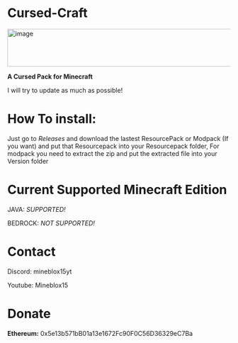 # Cursed-Craft
<img width="505" height="85" alt="image" src="https://github.com/user-attachments/assets/97597ba4-9bae-4613-b4f0-3ef4b0316b5f" />

**A Cursed Pack for Minecraft**

I will try to update as much as possible!

# How To install:

Just go to *Releases* and download the lastest ResourcePack or Modpack (If you want) and put that Resourcepack into your Resourcepack folder, For modpack you need to extract the zip and put the extracted file into your Version folder

# Current Supported Minecraft Edition

JAVA: *SUPPORTED!*

BEDROCK: *NOT SUPPORTED!*

# Contact

Discord: mineblox15yt

Youtube: Mineblox15

# Donate

**Ethereum:** 0x5e13b571bB01a13e1672Fc90F0C56D36329eC7Ba
